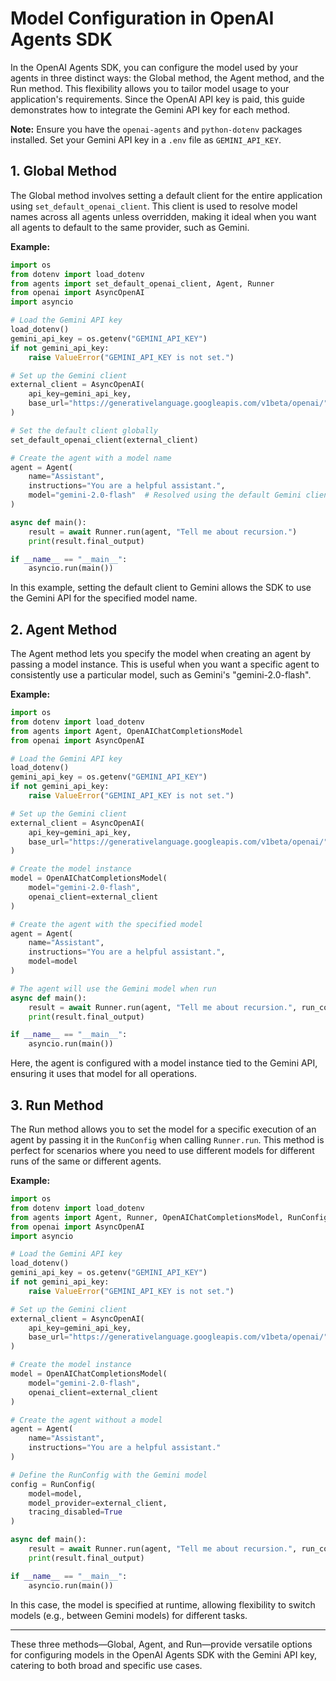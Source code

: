 # Model Configuration in OpenAI Agents SDK

In the OpenAI Agents SDK, you can configure the model used by your agents in three distinct ways: the Global method, the Agent method, and the Run method. This flexibility allows you to tailor model usage to your application's requirements. Since the OpenAI API key is paid, this guide demonstrates how to integrate the Gemini API key for each method.

**Note:** Ensure you have the `openai-agents` and `python-dotenv` packages installed. Set your Gemini API key in a `.env` file as `GEMINI_API_KEY`.

## 1. Global Method

The Global method involves setting a default client for the entire application using `set_default_openai_client`. This client is used to resolve model names across all agents unless overridden, making it ideal when you want all agents to default to the same provider, such as Gemini.

**Example:**

```python
import os
from dotenv import load_dotenv
from agents import set_default_openai_client, Agent, Runner
from openai import AsyncOpenAI
import asyncio

# Load the Gemini API key
load_dotenv()
gemini_api_key = os.getenv("GEMINI_API_KEY")
if not gemini_api_key:
    raise ValueError("GEMINI_API_KEY is not set.")

# Set up the Gemini client
external_client = AsyncOpenAI(
    api_key=gemini_api_key,
    base_url="https://generativelanguage.googleapis.com/v1beta/openai/",
)

# Set the default client globally
set_default_openai_client(external_client)

# Create the agent with a model name
agent = Agent(
    name="Assistant",
    instructions="You are a helpful assistant.",
    model="gemini-2.0-flash"  # Resolved using the default Gemini client
)

async def main():
    result = await Runner.run(agent, "Tell me about recursion.")
    print(result.final_output)

if __name__ == "__main__":
    asyncio.run(main())
```

In this example, setting the default client to Gemini allows the SDK to use the Gemini API for the specified model name.

## 2. Agent Method

The Agent method lets you specify the model when creating an agent by passing a model instance. This is useful when you want a specific agent to consistently use a particular model, such as Gemini's "gemini-2.0-flash".

**Example:**

```python
import os
from dotenv import load_dotenv
from agents import Agent, OpenAIChatCompletionsModel
from openai import AsyncOpenAI

# Load the Gemini API key
load_dotenv()
gemini_api_key = os.getenv("GEMINI_API_KEY")
if not gemini_api_key:
    raise ValueError("GEMINI_API_KEY is not set.")

# Set up the Gemini client
external_client = AsyncOpenAI(
    api_key=gemini_api_key,
    base_url="https://generativelanguage.googleapis.com/v1beta/openai/",
)

# Create the model instance
model = OpenAIChatCompletionsModel(
    model="gemini-2.0-flash",
    openai_client=external_client
)

# Create the agent with the specified model
agent = Agent(
    name="Assistant",
    instructions="You are a helpful assistant.",
    model=model
)

# The agent will use the Gemini model when run
async def main():
    result = await Runner.run(agent, "Tell me about recursion.", run_config=config)
    print(result.final_output)

if __name__ == "__main__":
    asyncio.run(main())
```

Here, the agent is configured with a model instance tied to the Gemini API, ensuring it uses that model for all operations.

## 3. Run Method

The Run method allows you to set the model for a specific execution of an agent by passing it in the `RunConfig` when calling `Runner.run`. This method is perfect for scenarios where you need to use different models for different runs of the same or different agents.

**Example:**

```python
import os
from dotenv import load_dotenv
from agents import Agent, Runner, OpenAIChatCompletionsModel, RunConfig
from openai import AsyncOpenAI
import asyncio

# Load the Gemini API key
load_dotenv()
gemini_api_key = os.getenv("GEMINI_API_KEY")
if not gemini_api_key:
    raise ValueError("GEMINI_API_KEY is not set.")

# Set up the Gemini client
external_client = AsyncOpenAI(
    api_key=gemini_api_key,
    base_url="https://generativelanguage.googleapis.com/v1beta/openai/",
)

# Create the model instance
model = OpenAIChatCompletionsModel(
    model="gemini-2.0-flash",
    openai_client=external_client
)

# Create the agent without a model
agent = Agent(
    name="Assistant",
    instructions="You are a helpful assistant."
)

# Define the RunConfig with the Gemini model
config = RunConfig(
    model=model,
    model_provider=external_client,
    tracing_disabled=True
)

async def main():
    result = await Runner.run(agent, "Tell me about recursion.", run_config=config)
    print(result.final_output)

if __name__ == "__main__":
    asyncio.run(main())
```

In this case, the model is specified at runtime, allowing flexibility to switch models (e.g., between Gemini models) for different tasks.

---

These three methods—Global, Agent, and Run—provide versatile options for configuring models in the OpenAI Agents SDK with the Gemini API key, catering to both broad and specific use cases.